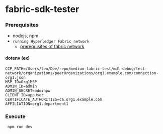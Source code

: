 # fabric-sdk-tester

### Prerequisites

- nodejs, npm
- `running Hyperledger Fabric network`
  - [prerequisites of fabric network](https://hyperledger-fabric.readthedocs.io/en/release-2.2/dev-setup/devenv.html?prerequisites#prerequisites)

#### dotenv (ex)

```
CCP_PATH=/Users/leo/Dev/repo/medium-fabric-test/mdl-debug/test-network/organizations/peerOrganizations/org1.example.com/connection-org1.json
MSP_ID=Org1MSP
ADMIN_ID=admin
ADMIN_SECRET=adminpw
CLIENT_ID=appUser
CERTIFICATE_AUTHORITIES=ca.org1.example.com
AFFILIATION=org1.department1
```

### Execute

```zsh
 npm run dev
```

